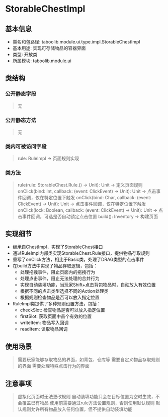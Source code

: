 # StorableChestImpl

## 基本信息
- 类名和包路径: taboolib.module.ui.type.impl.StorableChestImpl
- 基本用途: 实现可存储物品的容器界面
- 类型: 开放类
- 所属模块: taboolib.module.ui

## 类结构

### 公开静态字段
> 无

### 公开静态方法
> 无

### 类内可被访问字段
> rule: RuleImpl -> 页面规则实现

### 类方法
> rule(rule: StorableChest.Rule.() -> Unit): Unit -> 定义页面规则
> onClick(bind: Int, callback: (event: ClickEvent) -> Unit): Unit -> 点击事件回调，仅在特定位置下触发
> onClick(bind: Char, callback: (event: ClickEvent) -> Unit): Unit -> 点击事件回调，仅在特定位置下触发
> onClick(lock: Boolean, callback: (event: ClickEvent) -> Unit): Unit -> 点击事件回调，可选是否自动锁定点击位置
> build(): Inventory -> 构建页面

## 实现细节
- 继承自ChestImpl，实现了StorableChest接口
- 通过RuleImpl内部类实现StorableChest.Rule接口，提供物品存取规则
- 重写了onClick方法，相比于Basic类，处理了DRAG类型的点击事件
- 在build方法中实现了物品存取逻辑，包括：
  - 处理拖拽事件，阻止页面内的拖拽行为
  - 处理点击事件，阻止无法处理的合并行为
  - 实现自动装填功能，当玩家Shift+点击背包物品时，自动放入有效位置
  - 根据不同的点击类型选择不同的Action处理类
  - 根据规则检查物品是否可以放入指定位置
- RuleImpl类提供了多种规则设置方法，包括：
  - checkSlot: 检查物品是否可以放入指定位置
  - firstSlot: 获取页面中首个有效的位置
  - writeItem: 物品写入回调
  - readItem: 读取物品回调

## 使用场景
> 需要玩家能够存取物品的界面，如背包、仓库等
> 需要自定义物品存取规则的界面
> 需要处理特殊点击行为的界面

## 注意事项
> 虚拟化页面时无法更改规则
> 自动装填功能只会在目标位置为空时生效，不会覆盖已有物品
> 使用前需要通过rule方法设置规则，否则使用默认规则
> 默认规则允许所有物品放入任何位置，但不提供自动装填功能

